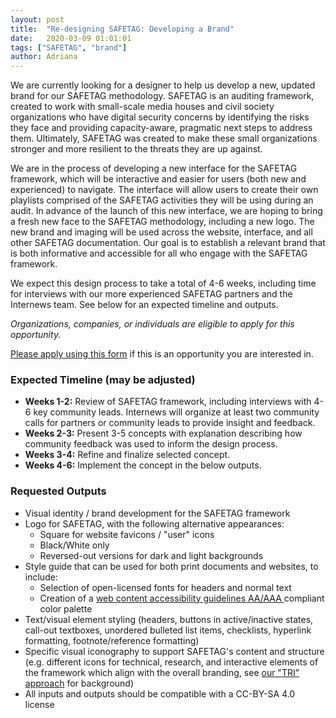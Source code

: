 ```yaml
---
layout: post
title:  "Re-designing SAFETAG: Developing a Brand"
date:   2020-03-09 01:01:01
tags: ["SAFETAG", "brand"]
author: Adriana
---
```


We are currently looking for a designer to help us develop a new, updated brand for our SAFETAG methodology. SAFETAG is an auditing framework, created to work with small-scale media houses and civil society organizations who have digital security concerns by identifying the risks they face and providing capacity-aware, pragmatic next steps to address them. Ultimately, SAFETAG was created to make these small organizations stronger and more resilient to the threats they are up against.

We are in the process of developing a new interface for the SAFETAG framework, which will be interactive and easier for users (both new and experienced) to navigate. The interface will allow users to create their own playlists comprised of the SAFETAG activities they will be using during an audit. In advance of the launch of this new interface, we are hoping to bring a fresh new face to the SAFETAG methodology, including a new logo. The new brand and imaging will be used across the website, interface, and all other SAFETAG documentation. Our goal is to establish a relevant brand that is both informative and accessible for all who engage with the SAFETAG framework.

We expect this design process to take a total of 4-6 weeks, including time for interviews with our more experienced SAFETAG partners and the Internews team. See below for an expected timeline and outputs.

*Organizations, companies, or individuals are eligible to apply for this opportunity.*

[Please apply using this form](https://forms.gle/aBcZ6mJf2CuJx22m7) if this is an opportunity you are interested in.

<!--more-->

### Expected Timeline (may be adjusted)

* **Weeks 1-2:** Review of SAFETAG framework, including interviews with 4-6 key community leads. Internews will organize at least two community calls for partners or community leads to provide insight and feedback.
* **Weeks 2-3:** Present 3-5 concepts with explanation describing how community feedback was used to inform the design process.
* **Weeks 3-4:** Refine and finalize selected concept.
* **Weeks 4-6:** Implement the concept in the below outputs.

### Requested Outputs

* Visual identity / brand development for the SAFETAG framework
* Logo for SAFETAG, with the following alternative appearances:
  * Square for website favicons / "user" icons
  * Black/White only
  * Reversed-out versions for dark and light backgrounds
* Style guide that can be used for both print documents and websites, to include:
  * Selection of open-licensed fonts for headers and normal text
  * Creation of a  [web content accessibility guidelines AA/AAA ](https://www.w3.org/TR/WCAG21/) compliant color palette
* Text/visual element styling (headers, buttons in active/inactive states, call-out textboxes, unordered bulleted list items, checklists, hyperlink formatting, footnote/reference formatting)
* Specific visual iconography to support SAFETAG's content and structure (e.g. different icons for technical, research, and interactive elements of the framework which align with the overall branding, see [our "TRI" approach](https://safetag.org/posts/2018-08-16-SAFETAGStories-dropbox/) for background)
* All inputs and outputs should be compatible with a CC-BY-SA 4.0 license
